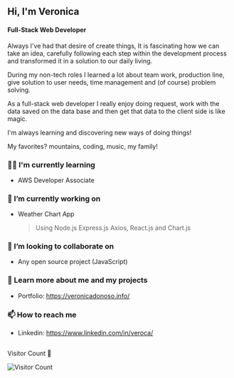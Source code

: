 ## Hi, I'm Veronica

#### Full-Stack Web Developer

Always I've had that desire of create things, It is fascinating how we can take an idea, carefully following each step within the development process and transformed it in a solution to our daily living.

During my non-tech roles I learned a lot about team work, production line, give solution to user needs, time management and (of course) problem solving.

As a full-stack web developer I really enjoy doing request, work with the data saved on the data base and then get that data to the client side is like magic.

I'm always learning and discovering new ways of doing things!

My favorites? mountains, coding, music, my family!

### 👩‍💻 I'm currently learning

- AWS Developer Associate

### 🌱 I’m currently working on

- Weather Chart App

  > Using Node.js Express.js Axios, React.js and Chart.js

### 👯 I’m looking to collaborate on

- Any open source project (JavaScript)

### 🔭 Learn more about me and my projects

- Portfolio: https://veronicadonoso.info/

### 📫 How to reach me

- Linkedin: https://www.linkedin.com/in/veroca/

##

Visitor Count 🎉

![Visitor Count](https://profile-counter.glitch.me/veroca88/count.svg)
